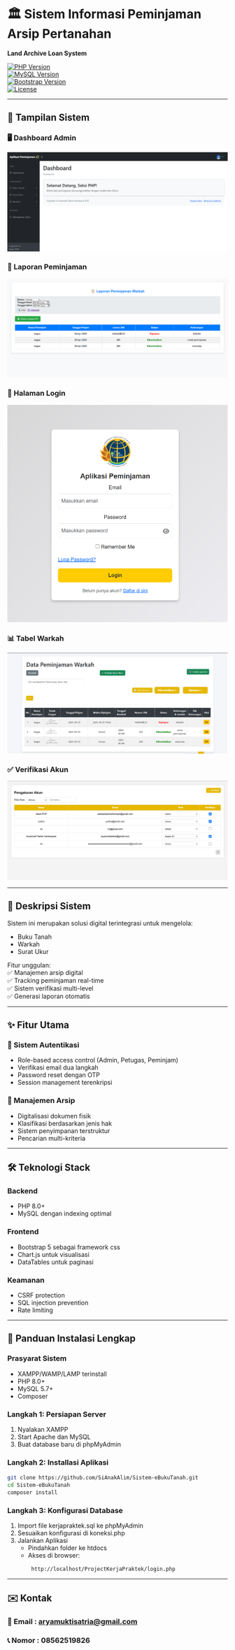 # 🏛️ Sistem Informasi Peminjaman Arsip Pertanahan  
**Land Archive Loan System**  

[![PHP Version](https://img.shields.io/badge/PHP-8.0%2B-777BB4?logo=php)](https://php.net/)  
[![MySQL Version](https://img.shields.io/badge/MySQL-5.7%2B-4479A1?logo=mysql)](https://www.mysql.com/)  
[![Bootstrap Version](https://img.shields.io/badge/Bootstrap-5.2%2B-7952B3?logo=bootstrap)](https://getbootstrap.com/)  
[![License](https://img.shields.io/badge/License-MIT-blue.svg)](https://opensource.org/licenses/MIT)  

---

## 📸 Tampilan Sistem

### 🖥️ Dashboard Admin
![Dashboard Admin](https://raw.githubusercontent.com/SiAnakAlim/Sistem-eBukuTanah/master/assets/pictures/dashboard.png)

### 📑 Laporan Peminjaman
![Laporan Peminjaman](https://raw.githubusercontent.com/SiAnakAlim/Sistem-eBukuTanah/master/assets/pictures/laporan.png)

### 🔐 Halaman Login
![Halaman Login](https://raw.githubusercontent.com/SiAnakAlim/Sistem-eBukuTanah/master/assets/pictures/login.png)

### 📊 Tabel Warkah
![Tabel Warkah](https://raw.githubusercontent.com/SiAnakAlim/Sistem-eBukuTanah/master/assets/pictures/tabel.png)

### ✅ Verifikasi Akun
![Verifikasi Akun](https://raw.githubusercontent.com/SiAnakAlim/Sistem-eBukuTanah/master/assets/pictures/verifikasi-akun.png)

---

## 📝 Deskripsi Sistem  
Sistem ini merupakan solusi digital terintegrasi untuk mengelola:  
- Buku Tanah  
- Warkah  
- Surat Ukur  

Fitur unggulan:  
✅ Manajemen arsip digital  
✅ Tracking peminjaman real-time  
✅ Sistem verifikasi multi-level  
✅ Generasi laporan otomatis  

---

## ✨ Fitur Utama  

### 🔐 Sistem Autentikasi  
- Role-based access control (Admin, Petugas, Peminjam)  
- Verifikasi email dua langkah  
- Password reset dengan OTP  
- Session management terenkripsi  

### 📂 Manajemen Arsip  
- Digitalisasi dokumen fisik  
- Klasifikasi berdasarkan jenis hak  
- Sistem penyimpanan terstruktur  
- Pencarian multi-kriteria  

---

## 🛠 Teknologi Stack  

### Backend  
- PHP 8.0+   
- MySQL dengan indexing optimal  

### Frontend  
- Bootstrap 5 sebagai framework css
- Chart.js untuk visualisasi  
- DataTables untuk paginasi  

### Keamanan  
- CSRF protection  
- SQL injection prevention  
- Rate limiting  

---

## 🚀 Panduan Instalasi Lengkap  

### Prasyarat Sistem  
- XAMPP/WAMP/LAMP terinstall  
- PHP 8.0+  
- MySQL 5.7+  
- Composer  

### Langkah 1: Persiapan Server  
1. Nyalakan XAMPP  
2. Start Apache dan MySQL  
3. Buat database baru di phpMyAdmin  

### Langkah 2: Installasi Aplikasi  
```bash
git clone https://github.com/SiAnakAlim/Sistem-eBukuTanah.git
cd Sistem-eBukuTanah
composer install
```

### Langkah 3: Konfigurasi Database 
1. Import file kerjapraktek.sql ke phpMyAdmin 
2. Sesuaikan konfigurasi di koneksi.php 
3. Jalankan Aplikasi
   - Pindahkan folder ke htdocs
   - Akses di browser:
     ```bash
      http://localhost/ProjectKerjaPraktek/login.php
      ```
---

## ✉️ Kontak

### 📧 Email : aryamuktisatria@gmail.com
### 📞 Nomor : 08562519826
